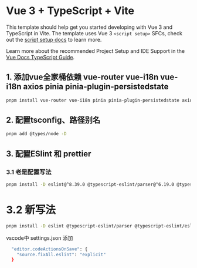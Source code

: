 # Vue 3 + TypeScript + Vite

This template should help get you started developing with Vue 3 and TypeScript in Vite. The template uses Vue 3 `<script setup>` SFCs, check out the [script setup docs](https://v3.vuejs.org/api/sfc-script-setup.html#sfc-script-setup) to learn more.

Learn more about the recommended Project Setup and IDE Support in the [Vue Docs TypeScript Guide](https://vuejs.org/guide/typescript/overview.html#project-setup).

## 1. 添加vue全家桶依赖 vue-router vue-i18n vue-i18n axios pinia pinia-plugin-persistedstate
```bash
pnpm install vue-router vue-i18n pinia pinia-plugin-persistedstate axios
```

## 2. 配置tsconfig、路径别名

```bash
pnpm add @types/node -D
```
## 3. 配置ESlint 和 prettier
 ### 3.1 老是配置写法
  ```bash
  pnpm install -D eslint@^8.39.0 @typescript-eslint/parser@^6.19.0 @typescript-eslint/eslint-plugin@^6.19.0 eslint-plugin-vue@^9.11.0 eslint-plugin-prettier@^5.1.3 eslint-config-prettier@^9.1.0
  ```
  # 3.2 新写法
  ```bash
  pnpm install -D eslint @typescript-eslint/parser @typescript-eslint/eslint-plugin eslint-plugin-vue eslint-plugin-prettier eslint-config-prettier
  ```
vscode中 settings.json 添加
```bash
  "editor.codeActionsOnSave": {
    "source.fixAll.eslint": "explicit"
  }
  ```
